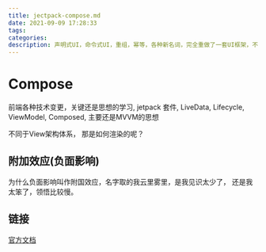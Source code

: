 ```yaml
---
title: jectpack-compose.md
date: 2021-09-09 17:28:33
tags:
categories:
description: 声明式UI，命令式UI，重组，幂等，各种新名词，完全重做了一套UI框架，不同以之前的View,ViewGroup架构。
---
```


# Compose

前端各种技术变更，关键还是思想的学习, jetpack 套件, LiveData, Lifecycle, ViewModel, Composed, 主要还是MVVM的思想

不同于View架构体系， 那是如何渲染的呢？ 

## 附加效应(负面影响)

为什么负面影响叫作附国效应，名字取的我云里雾里，是我见识太少了， 还是我太笨了，领悟比较慢。

## 链接

[官方文档](https://developer.android.com/jetpack/compose/semantics?hl=zh-cn)
